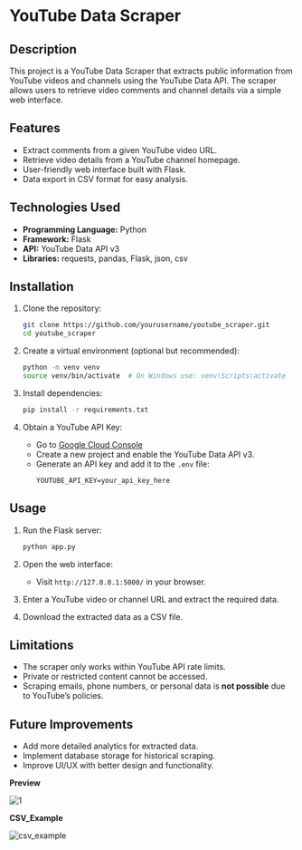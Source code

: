 # YouTube Data Scraper

## Description
This project is a YouTube Data Scraper that extracts public information from YouTube videos and channels using the YouTube Data API. The scraper allows users to retrieve video comments and channel details via a simple web interface.

## Features
- Extract comments from a given YouTube video URL.
- Retrieve video details from a YouTube channel homepage.
- User-friendly web interface built with Flask.
- Data export in CSV format for easy analysis.

## Technologies Used
- **Programming Language:** Python
- **Framework:** Flask
- **API:** YouTube Data API v3
- **Libraries:** requests, pandas, Flask, json, csv

## Installation
1. Clone the repository:
   ```sh
   git clone https://github.com/yourusername/youtube_scraper.git
   cd youtube_scraper
   ```

2. Create a virtual environment (optional but recommended):
   ```sh
   python -m venv venv
   source venv/bin/activate  # On Windows use: venv\Scripts\activate
   ```

3. Install dependencies:
   ```sh
   pip install -r requirements.txt
   ```

4. Obtain a YouTube API Key:
   - Go to [Google Cloud Console](https://console.cloud.google.com/)
   - Create a new project and enable the YouTube Data API v3.
   - Generate an API key and add it to the `.env` file:
     ```
     YOUTUBE_API_KEY=your_api_key_here
     ```

## Usage
1. Run the Flask server:
   ```sh
   python app.py
   ```

2. Open the web interface:
   - Visit `http://127.0.0.1:5000/` in your browser.
   
3. Enter a YouTube video or channel URL and extract the required data.

4. Download the extracted data as a CSV file.

## Limitations
- The scraper only works within YouTube API rate limits.
- Private or restricted content cannot be accessed.
- Scraping emails, phone numbers, or personal data is **not possible** due to YouTube’s policies.

## Future Improvements
- Add more detailed analytics for extracted data.
- Implement database storage for historical scraping.
- Improve UI/UX with better design and functionality.


**Preview**

![1](https://github.com/user-attachments/assets/f77016f0-1d6a-4e0f-a07e-1d72983f2c1e)

**CSV_Example**

![csv_example](https://github.com/user-attachments/assets/bbca32d2-61a4-435a-984a-2f5c8184c6ab)
